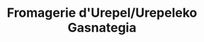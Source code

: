 ---
title: "Fromagerie d'Urepel/Urepeleko Gasnategia"
url: /urepel/fromagerie-durepel-urepeleko-gasnategia/
shop: Käse
---